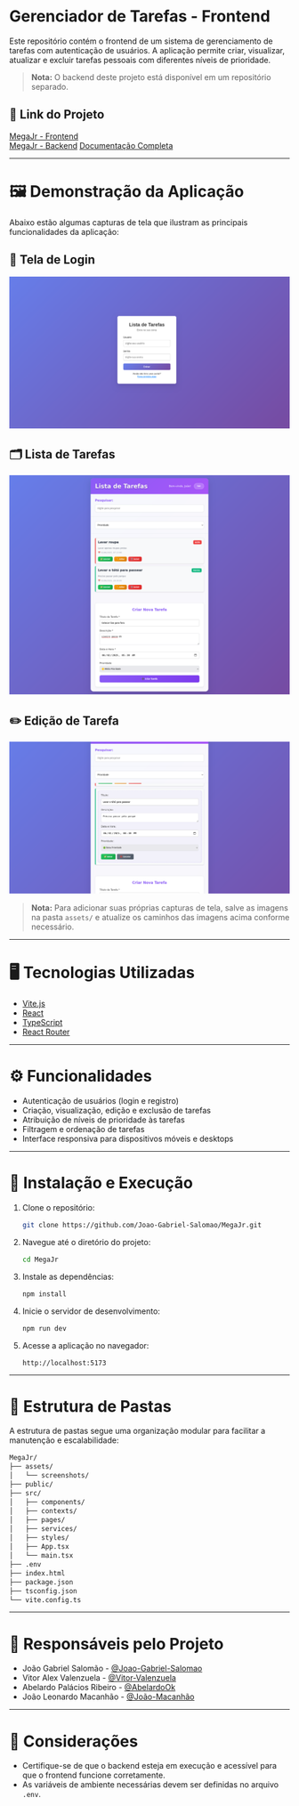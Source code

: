 # Gerenciador de Tarefas - Frontend

Este repositório contém o frontend de um sistema de gerenciamento de tarefas com autenticação de usuários. A aplicação permite criar, visualizar, atualizar e excluir tarefas pessoais com diferentes níveis de prioridade.

> **Nota:** O backend deste projeto está disponível em um repositório separado.

## 🔗 Link do Projeto

[MegaJr - Frontend](https://github.com/Joao-Gabriel-Salomao/MegaJr) <br>
[MegaJr - Backend](https://github.com/AbelardoOk/toDoList-Mega)
[Documentação Completa](https://docs.google.com/document/d/13334wMwtTlZCZsV0eSGxtsVFxKBCa5G7zJau6qISgv8/edit?usp=sharing)

---

# 🖼️ Demonstração da Aplicação

Abaixo estão algumas capturas de tela que ilustram as principais funcionalidades da aplicação:

## 📌 Tela de Login

![oaicite:21](./assets/tela-login.png)

## 🗂️ Lista de Tarefas

![oaicite:25](./assets/lista-tarefas.png)

## ✏️ Edição de Tarefa

![oaicite:29](./assets/edicao-tarefa.png)

> **Nota:** Para adicionar suas próprias capturas de tela, salve as imagens na pasta `assets/` e atualize os caminhos das imagens acima conforme necessário.

---

# 🖥️ Tecnologias Utilizadas

- [Vite.js](https://vitejs.dev/)
- [React](https://reactjs.org/)
- [TypeScript](https://www.typescriptlang.org/)
- [React Router](https://reactrouter.com/)

---

# ⚙️ Funcionalidades

- Autenticação de usuários (login e registro)
- Criação, visualização, edição e exclusão de tarefas
- Atribuição de níveis de prioridade às tarefas
- Filtragem e ordenação de tarefas
- Interface responsiva para dispositivos móveis e desktops

---

# 🚀 Instalação e Execução

1. Clone o repositório:

   ```bash
   git clone https://github.com/Joao-Gabriel-Salomao/MegaJr.git
   ```

2. Navegue até o diretório do projeto:

   ```bash
   cd MegaJr
   ```

3. Instale as dependências:

   ```bash
   npm install
   ```

4. Inicie o servidor de desenvolvimento:

   ```bash
   npm run dev
   ```

5. Acesse a aplicação no navegador:
   ```
   http://localhost:5173
   ```

---

# 📁 Estrutura de Pastas

A estrutura de pastas segue uma organização modular para facilitar a manutenção e escalabilidade:

```
MegaJr/
├── assets/
│   └── screenshots/
├── public/
├── src/
│   ├── components/
│   ├── contexts/
│   ├── pages/
│   ├── services/
│   ├── styles/
│   ├── App.tsx
│   └── main.tsx
├── .env
├── index.html
├── package.json
├── tsconfig.json
└── vite.config.ts
```

---

# 👥 Responsáveis pelo Projeto

- João Gabriel Salomão - [@Joao-Gabriel-Salomao](https://github.com/Joao-Gabriel-Salomao)
- Vitor Alex Valenzuela - [@Vitor-Valenzuela](https://github.com/Vitor-Valenzuela)
- Abelardo Palácios Ribeiro - [@AbelardoOk](https://github.com/AbelardoOk)
- João Leonardo Macanhão - [@João-Macanhão]()

---

# 📌 Considerações

- Certifique-se de que o backend esteja em execução e acessível para que o frontend funcione corretamente.
- As variáveis de ambiente necessárias devem ser definidas no arquivo `.env`.
